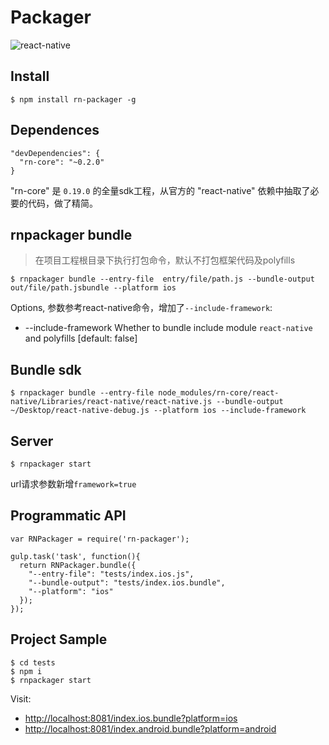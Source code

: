# Packager

![react-native](https://img.shields.io/badge/react--native-%3D_0.19.0-green.svg)

## Install

```
$ npm install rn-packager -g
```

## Dependences

```
"devDependencies": {
  "rn-core": "~0.2.0"
}
```
"rn-core" 是 `0.19.0` 的全量sdk工程，从官方的 "react-native" 依赖中抽取了必要的代码，做了精简。

## rnpackager bundle
> 在项目工程根目录下执行打包命令，默认不打包框架代码及polyfills

```
$ rnpackager bundle --entry-file  entry/file/path.js --bundle-output out/file/path.jsbundle --platform ios
```

Options, 参数参考react-native命令，增加了`--include-framework`:

*  --include-framework  Whether to bundle include module `react-native` and polyfills                          [default: false]
    

## Bundle sdk

```
$ rnpackager bundle --entry-file node_modules/rn-core/react-native/Libraries/react-native/react-native.js --bundle-output ~/Desktop/react-native-debug.js --platform ios --include-framework
```

## Server

```
$ rnpackager start
```
url请求参数新增`framework=true` 

## Programmatic API
```
var RNPackager = require('rn-packager');

gulp.task('task', function(){
  return RNPackager.bundle({
    "--entry-file": "tests/index.ios.js",
    "--bundle-output": "tests/index.ios.bundle",
    "--platform": "ios"
  });
});
```

## Project Sample

```
$ cd tests
$ npm i
$ rnpackager start
```
Visit:

* [http://localhost:8081/index.ios.bundle?platform=ios](http://localhost:8081/index.ios.bundle?platform=ios)
* [http://localhost:8081/index.android.bundle?platform=android](http://localhost:8081/index.android.bundle?platform=android)